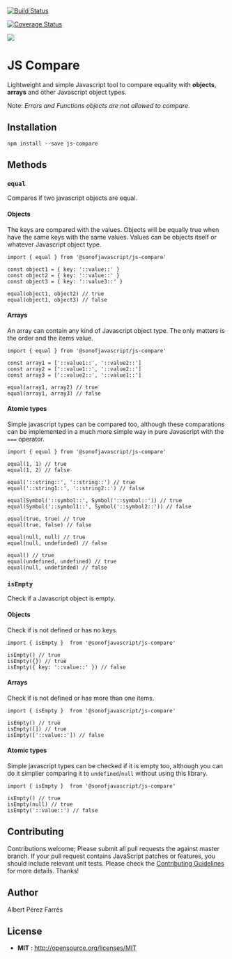 [![Build Status](https://travis-ci.com/sonofjavascript/js-compare.svg?branch=master)](https://travis-ci.com/sonofjavascript/js-compare)

[![Coverage Status](https://coveralls.io/repos/github/sonofjavascript/js-compare/badge.svg)](https://coveralls.io/github/sonofjavascript/js-compare)

<img src='https://www.brickfieldidiomas.com/wp-content/uploads/2015/12/Comparing_Apples_to_OrangesjsxDetail.png' />

# JS Compare

Lightweight and simple Javascript tool to compare equality with **objects**, **arrays** and other Javascript object types.

Note: *Errors and Functions objects are not allowed to compare*.

## Installation

```
npm install --save js-compare
```

## Methods
### `equal`
Compares if two javascript objects are equal. 

#### Objects
The keys are compared with the values. Objects will be equally true when have the same keys with the same values. Values can be objects itself or whatever Javascript object type.
```
import { equal } from '@sonofjavascript/js-compare'

const object1 = { key: '::value::' }
const object2 = { key: '::value::' }
const object3 = { key: '::value3::' }

equal(object1, object2) // true
equal(object1, object3) // false
```

#### Arrays
An array can contain any kind of Javascript object type. The only matters is the order and the items value.
```
import { equal } from '@sonofjavascript/js-compare'

const array1 = ['::value1::', '::value2::']
const array2 = ['::value1::', '::value2::']
const array3 = ['::value2::', '::value1::']

equal(array1, array2) // true
equal(array1, array3) // false
```

#### Atomic types
Simple javascript types can be compared too, although these comparations can be implemented in a much more simple way in pure Javascript with the `===` operator.

```
import { equal } from '@sonofjavascript/js-compare'

equal(1, 1) // true
equal(1, 2) // false

equal('::string::', '::string::') // true
equal('::string1::', '::string2::') // false

equal(Symbol('::symbol::', Symbol('::symbol::')) // true
equal(Symbol('::symbol1::', Symbol('::symbol2::')) // false

equal(true, true) // true
equal(true, false) // false

equal(null, null) // true
equal(null, undefinded) // false

equal() // true
equal(undefined, undefined) // true
equal(null, undefinded) // false
```

### `isEmpty`
Check if a Javascript object is empty.

#### Objects
Check if is not defined or has no keys.
```
import { isEmpty }  from '@sonofjavascript/js-compare'

isEmpty() // true
isEmpty({}) // true
isEmpty({ key: '::value::' }) // false
```

#### Arrays
Check if is not defined or has more than one items.
```
import { isEmpty }  from '@sonofjavascript/js-compare'

isEmpty() // true
isEmpty([]) // true
isEmpty(['::value::']) // false
```

#### Atomic types
Simple javascript types can be checked if it is empty too, although you can do it simplier comparing it to `undefined`/`null` without using this library.
```
import { isEmpty }  from '@sonofjavascript/js-compare'

isEmpty() // true
isEmpty(null) // true
isEmpty('::value::') // false
```

## Contributing
Contributions welcome; Please submit all pull requests the against master branch. If your pull request contains JavaScript patches or features, you should include relevant unit tests. Please check the [Contributing Guidelines](contributng.md) for more details. Thanks!

## Author
Albert Pérez Farrés 

## License
 - **MIT** : http://opensource.org/licenses/MIT
